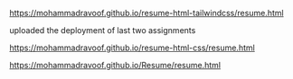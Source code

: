 https://mohammadravoof.github.io/resume-html-tailwindcss/resume.html

uploaded the deployment of last two assignments 

https://mohammadravoof.github.io/resume-html-css/resume.html

https://mohammadravoof.github.io/Resume/resume.html
